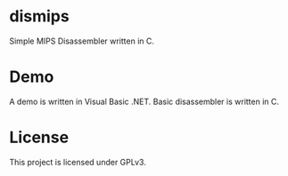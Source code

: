 # dismips
Simple MIPS Disassembler written in C.

# Demo
A demo is written in Visual Basic .NET. Basic disassembler is written in C.

# License
This project is licensed under GPLv3.